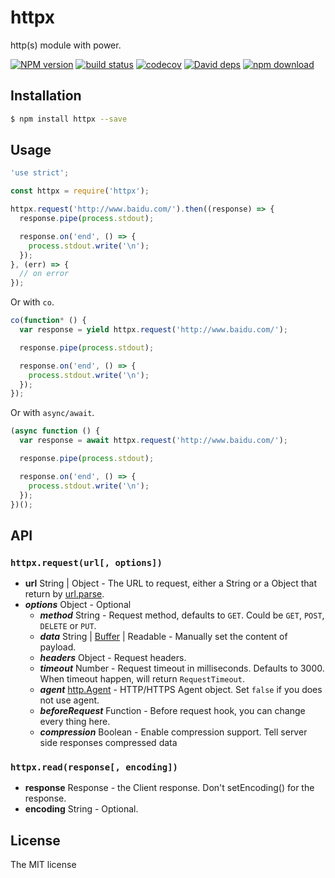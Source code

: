 httpx
===========
http(s) module with power.

[![NPM version][npm-image]][npm-url]
[![build status][travis-image]][travis-url]
[![codecov][cov-image]][cov-url]
[![David deps][david-image]][david-url]
[![npm download][download-image]][download-url]

[npm-image]: https://img.shields.io/npm/v/httpx.svg?style=flat-square
[npm-url]: https://npmjs.org/package/httpx
[travis-image]: https://img.shields.io/travis/JacksonTian/httpx.svg?style=flat-square
[travis-url]: https://travis-ci.org/JacksonTian/httpx
[cov-image]: https://codecov.io/gh/JacksonTian/httpx/branch/master/graph/badge.svg
[cov-url]: https://codecov.io/gh/JacksonTian/httpx
[david-image]: https://img.shields.io/david/JacksonTian/httpx.svg?style=flat-square
[david-url]: https://david-dm.org/JacksonTian/httpx
[download-image]: https://img.shields.io/npm/dm/httpx.svg?style=flat-square
[download-url]: https://npmjs.org/package/httpx

## Installation

```bash
$ npm install httpx --save
```

## Usage

```js
'use strict';

const httpx = require('httpx');

httpx.request('http://www.baidu.com/').then((response) => {
  response.pipe(process.stdout);

  response.on('end', () => {
    process.stdout.write('\n');
  });
}, (err) => {
  // on error
});
```

Or with `co`.

```js
co(function* () {
  var response = yield httpx.request('http://www.baidu.com/');

  response.pipe(process.stdout);

  response.on('end', () => {
    process.stdout.write('\n');
  });
});
```

Or with `async/await`.

```js
(async function () {
  var response = await httpx.request('http://www.baidu.com/');

  response.pipe(process.stdout);

  response.on('end', () => {
    process.stdout.write('\n');
  });
})();
```

## API

### `httpx.request(url[, options])`

- **url** String | Object - The URL to request, either a String or a Object that return by [url.parse](http://nodejs.org/api/url.html#url_url_parse_urlstr_parsequerystring_slashesdenotehost).
- ***options*** Object - Optional
    - ***method*** String - Request method, defaults to `GET`. Could be `GET`, `POST`, `DELETE` or `PUT`.
    - ***data*** String | [Buffer](http://nodejs.org/api/buffer.html) | Readable - Manually set the content of payload.
    - ***headers*** Object - Request headers.
    - ***timeout*** Number - Request timeout in milliseconds. Defaults to 3000. When timeout happen, will return `RequestTimeout`.
    - ***agent*** [http.Agent](http://nodejs.org/api/http.html#http_class_http_agent) - HTTP/HTTPS Agent object.
      Set `false` if you does not use agent.
    - ***beforeRequest*** Function - Before request hook, you can change every thing here.
    - ***compression*** Boolean - Enable compression support. Tell server side responses compressed data

### `httpx.read(response[, encoding])`

- **response** Response - the Client response. Don't setEncoding() for the response.
- **encoding** String - Optional.

## License
The MIT license
